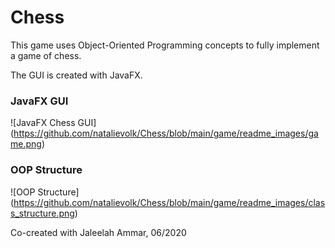 # Chess
This game uses Object-Oriented Programming concepts to fully implement a game of chess. 

The GUI is created with JavaFX.

### JavaFX GUI
![JavaFX Chess GUI] (https://github.com/natalievolk/Chess/blob/main/game/readme_images/game.png)
    

### OOP Structure
![OOP Structure] (https://github.com/natalievolk/Chess/blob/main/game/readme_images/class_structure.png)


Co-created with Jaleelah Ammar, 06/2020